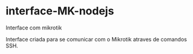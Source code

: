 # interface-MK-nodejs
Interface com mikrotik

Interface criada para se comunicar com o Mikrotik atraves de comandos SSH.
